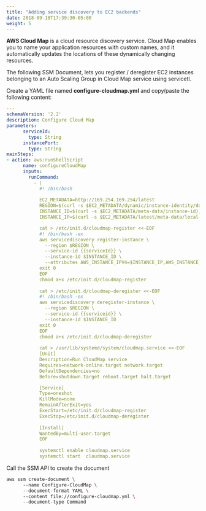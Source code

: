 ```yaml
---
title: "Adding service discovery to EC2 backends"
date: 2018-09-18T17:39:30-05:00
weight: 5
---
```


**AWS Cloud Map** is a cloud resource discovery service. Cloud Map enables you to name your application resources with custom names, and it automatically updates the locations of these dynamically changing resources.

The following SSM Document, lets you register / deregister EC2 instances belonging to an Auto Scaling Group in Cloud Map service using servicetl.

Create a YAML file named **configure-cloudmap.yml** and copy/paste the following content:
```yaml
---
schemaVersion: '2.2'
description: Configure Cloud Map
parameters: 
      serviceId:
        type: String
      instancePort:
        type: String
mainSteps:
- action: aws:runShellScript
      name: configureCloudMap
      inputs:
        runCommand: 
          - |
            #! /bin/bash
          
            EC2_METADATA=http://169.254.169.254/latest
            REGION=$(curl -s $EC2_METADATA/dynamic/instance-identity/document | jq -r '.region')
            INSTANCE_ID=$(curl -s $EC2_METADATA/meta-data/instance-id);
            INSTANCE_IP=$(curl -s $EC2_METADATA/latest/meta-data/local-ipv4);

            cat > /etc/init.d/cloudmap-register <<-EOF
            #! /bin/bash -ex
            aws servicediscovery register-instance \
              --region $REGION \
              --service-id {{serviceId}} \
              --instance-id $INSTANCE_ID \
              --attributes AWS_INSTANCE_IPV4=$INSTANCE_IP,AWS_INSTANCE_PORT={{instancePort}}
            exit 0
            EOF
            chmod a+x /etc/init.d/cloudmap-register
        
            cat > /etc/init.d/cloudmap-deregister <<-EOF
            #! /bin/bash -ex
            aws servicediscovery deregister-instance \
              --region $REGION \
              --service-id {{serviceid}} \
              --instance-id $INSTANCE_ID
            exit 0
            EOF
            chmod a+x /etc/init.d/cloudmap-deregister
        
            cat > /usr/lib/systemd/system/cloudmap.service <<-EOF
            [Unit]
            Description=Run CloudMap service
            Requires=network-online.target network.target
            DefaultDependencies=no
            Before=shutdown.target reboot.target halt.target

            [Service]
            Type=oneshot
            KillMode=none
            RemainAfterExit=yes
            ExecStart=/etc/init.d/cloudmap-register
            ExecStop=/etc/init.d/cloudmap-deregister
        
            [Install]
            WantedBy=multi-user.target
            EOF
        
            systemctl enable cloudmap.service
            systemctl start  cloudmap.service
```

Call the SSM API to create the document

```bash
aws ssm create-document \
      --name Configure-CloudMap \
      --document-format YAML \
      --content file://configure-cloudmap.yml \
      --document-type Command
```